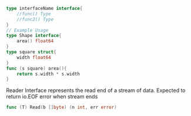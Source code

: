 ```go
type interfaceName interface{
	//func() Type
	//func2() Type
}
// Example Usage
type Shape interface{
	area() float64
}
type square struct{
	width float64
}
func (s square) area(){
	return s.width * s.width
}
```
Reader Interface
represents the read end of a stream of data.
Expected to return io.EOF error when stream ends
```go
func (T) Read(b []byte) (n int, err error)
```